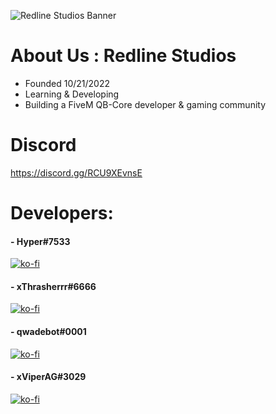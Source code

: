 ![Redline Studios Banner](https://i.imgur.com/VFEXnGd.png)

# About Us : Redline Studios
- Founded 10/21/2022
- Learning & Developing
- Building a FiveM QB-Core developer & gaming community

# Discord
https://discord.gg/RCU9XEvnsE

# Developers:
#### - Hyper#7533
[![ko-fi](https://ko-fi.com/img/githubbutton_sm.svg)](https://ko-fi.com/hypertv)
#### - xThrasherrr#6666
[![ko-fi](https://ko-fi.com/img/githubbutton_sm.svg)](https://ko-fi.com/thrasherrr)
#### - qwadebot#0001
[![ko-fi](https://ko-fi.com/img/githubbutton_sm.svg)](https://ko-fi.com/qwscripts)
#### - xViperAG#3029
[![ko-fi](https://ko-fi.com/img/githubbutton_sm.svg)](https://ko-fi.com/xviperag)
